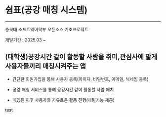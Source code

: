 # 쉼표(공강 매칭 시스템)
---------------------------------------------------
충북대 소프트웨어학부 오픈소스 기초프로젝트

개발기간 : 2025.03 ~

## (대학생)공강시간 같이 활동할 사람을 취미,관심사에 맡게 사용자들끼리 매칭시켜주는 앱
- 간단한 회원가입을 통해 사용자 등록(아이디, 비밀번호, 이메일, 닉네임 등록)

- 공강 매칭 서비스를 통해 공강시간 같이 활동할 사람 매치

- 매칭된 이후 사용자와 자유로운 활동 진행(채팅기능 제공)

test
